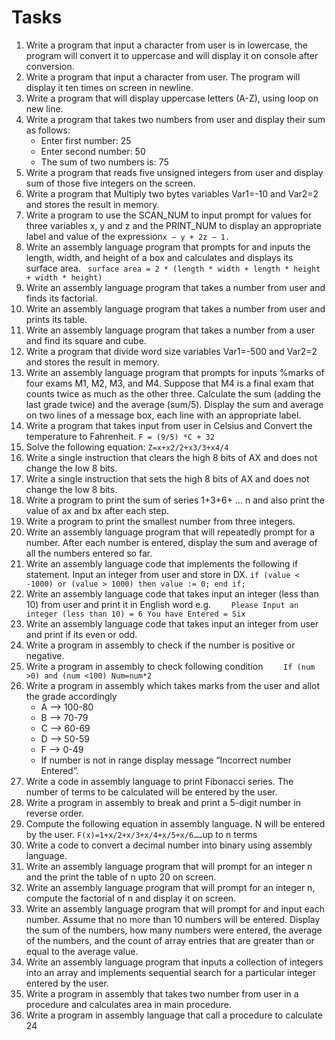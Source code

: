# Tasks
1. Write a program that input a character from user is in lowercase, the program will convert it to uppercase and will display it on console after conversion.   
2. Write a program that input a character from user. The program will display it ten times on screen in newline.
3. Write a program that will display uppercase letters (A-Z), using loop on new line.
4. Write a program that takes two numbers from user and display their sum as follows:
    - Enter first number: 25
    - Enter second number: 50
    - The sum of two numbers is: 75
5. Write a program that reads five unsigned integers from user and display sum of those five integers on the screen.   
6. Write a program that Multiply two bytes variables Var1=-10 and Var2=2 and stores the result in memory.
7. Write a program to use the SCAN_NUM to input prompt for values for three variables x, y and z and the PRINT_NUM to display an appropriate label and value of the expression` x – y + 2z – 1. `
8. Write an assembly language program that prompts for and inputs the length, width, and height of a box and calculates and displays its surface area.
   ` surface area = 2 * (length * width + length * height + width * height)`
9. Write an assembly language program that takes a number from user and finds its factorial.
10. Write an assembly language program that takes a number from user and prints its table.
11. Write an assembly language program that  takes a number from a user and find its square and cube.
12. Write a program that divide word size variables Var1=-500 and Var2=2 and stores the result in memory.
13. Write an assembly language program that prompts for inputs %marks of four exams M1, M2, M3, and M4. Suppose that M4 is a final exam that counts twice as much as the other three. Calculate the sum (adding the last grade twice) and the average (sum/5). Display the sum and average on two lines of a message box, each line with an appropriate label.
14. Write a program that takes input from user in Celsius and Convert the temperature to Fahrenheit.
    `F = (9/5) *C + 32`
15. Solve the following equation:
    `Z=x+x2/2+x3/3+x4/4`
16. Write a single instruction that clears the high 8 bits of AX and does not change the low 8 bits.
17. Write a single instruction that sets the high 8 bits of AX and does not change the low 8 bits.
18. Write a program to print the sum of series 1+3+6+  …  n and also print the value of ax and bx after each step.
19. Write a program to print the smallest number from three integers.
20. Write an assembly language program that will repeatedly prompt for a number. After each number is entered, display the sum and average of all the numbers entered so far.
21. Write an assembly language code that implements the following if statement. Input an integer from user and store in DX.
    `if (value < -1000) or (value > 1000) then
    value := 0;
    end if;`
22. Write an assembly language code that takes input an integer (less than 10) from user and print it in English word e.g.
    `    Please Input an integer (less than 10) = 6
    You have Entered = Six`
23. Write an assembly language code that takes input an integer from user and print if its even or odd.
24. Write a program in assembly to check if the number is positive or negative.
25. Write a program in assembly to check following condition
    `    If (num >0) and (num <100)
    Num=num*2`
26. Write a program in assembly which takes marks from the user and allot the grade accordingly
    - A --> 100-80
    - B --> 70-79
    - C --> 60-69
    - D --> 50-59
    - F --> 0-49
    - If number is not in range display message “Incorrect number Entered”.
27. Write a code in assembly language to print Fibonacci series. The number of terms to be calculated will be entered by the user.
28. Write a program in assembly to break and print a 5-digit number in reverse order.
29. Compute the following equation in assembly language. N will be entered by the user.
    ` F(x)=1+x/2+x/3+x/4+x/5+x/6…… `up to n terms
30. Write a code to convert a decimal number into binary using assembly language.
31. Write an assembly language program that will prompt for an integer n and the print the table of n upto 20 on screen.
32. Write an assembly language program that will prompt for an integer n, compute the factorial of n and display it on screen.
33. Write an assembly language program that will prompt for and input each number.  Assume that no more than 10 numbers will be entered. Display the sum of the numbers, how many numbers were entered, the average of the numbers, and the count of array entries that are greater than or equal to the average value.
34. Write an assembly language program that inputs a collection of integers into an array and implements sequential search for a particular integer entered by the user.
35. Write a program in assembly that takes two number from user in a procedure and calculates area in main procedure.
36. Write a program in assembly language that call a procedure to calculate 24